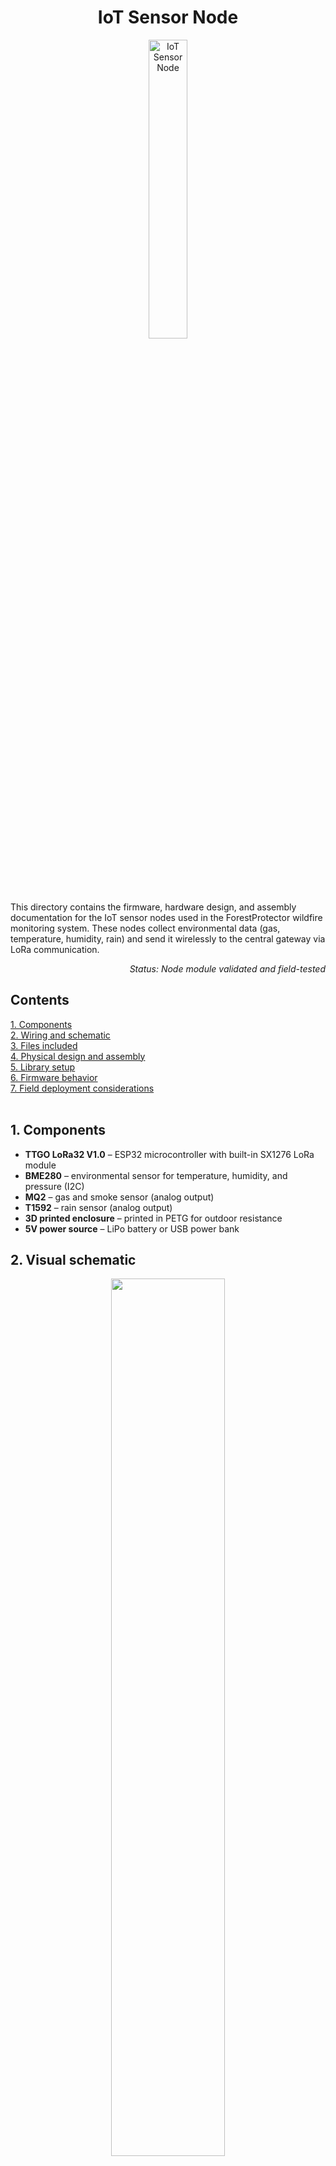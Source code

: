 <h1 align="center">IoT Sensor Node</h1>

<p align="center">
  <img src="../images/iot_node_image.jpg" width="35%" alt="IoT Sensor Node">
</p>

This directory contains the firmware, hardware design, and assembly documentation for the IoT sensor nodes used in the ForestProtector wildfire monitoring system. These nodes collect environmental data (gas, temperature, humidity, rain) and send it wirelessly to the central gateway via LoRa communication.

<p align='right'><i> Status: Node module validated and field-tested </i></p> 

## Contents  
[1. Components](#components) </br>
[2. Wiring and schematic](#wiring) </br>
[3. Files included](#files) </br>
[4. Physical design and assembly](#design) </br>
[5. Library setup](#libraries) </br>
[6. Firmware behavior](#firmware) </br>
[7. Field deployment considerations](#considerations) </br>
<br>

<a id="components"></a>
## 1. Components

- **TTGO LoRa32 V1.0** – ESP32 microcontroller with built-in SX1276 LoRa module  
- **BME280** – environmental sensor for temperature, humidity, and pressure (I2C)  
- **MQ2** – gas and smoke sensor (analog output)  
- **T1592** – rain sensor (analog output)  
- **3D printed enclosure** – printed in PETG for outdoor resistance  
- **5V power source** – LiPo battery or USB power bank

<a id="wiring"></a>
## 2. Visual schematic

<p align="center">
  <img src="../images/iot_node_schematic.png" width="60%">
</p>

The diagram above illustrates the physical wiring between the TTGO LoRa32 board and the environmental sensors. Note that the LoRa transceiver is integrated into the TTGO board, and its SPI pins must be explicitly set in the firmware. The BME280 communicates over I2C, while the MQ2 and T1592 sensors use analog outputs connected to GPIO36 and GPIO39, respectively. Ensure that sensors requiring 3.3V or 5V are connected accordingly to avoid damage.

<a id="files"></a>
## 3. Files included

- [`iot_node_code.ino`](iot_node_code.ino): Arduino code for the sensor node. It reads data from the sensors and sends it to the T3S3 board at the gateway via LoRa using a structured string array. The code evaluates thresholds for temperature, humidity, and gas levels, and sends only key status indicators. To deploy this firmware, upload it to the TTGO LoRa32 board using the Arduino IDE.

- `cad_files/`: Editable 3D design files created in SolidWorks.  
  - The main part file for customizing the node's structure is [`design1.SLDPRT`](cad_files/design1.SLDPRT).  
  - [`new_roof.SLDPRT`](cad_files/new_roof.SLDPRT) contains an alternative version of the rain shield.  
  - [`iot_node.SLDASM`](cad_files/iot_node.SLDASM) assembles all parts and includes virtual models of the electronic components in their correct positions.

- `3d_printing_files/`: STL files ready for 3D printing.  
  - This folder also includes [`iot_node_all_parts.3mf`](3d_printing_files/iot_node_all_parts.3mf), a pre-arranged printing layout with all parts positioned and oriented for slicing and export.

<a id="design"></a>
## 4. Physical design and assembly

The node enclosure was designed in SolidWorks and optimized for 3D printing in PETG, which provides enhanced resistance to weather conditions such as UV exposure and humidity. Its geometry allows it to be easily mounted on a standard 4-inch PVC pipe, making it ideal for elevated outdoor deployment in forest environments.

**Recommended 3D printing settings:**
- Material: PETG (preferred over PLA for outdoor durability)
- Layer height: 0.2 mm
- Infill: 20–30%
- Orientation: All STL files in the [`3d_printing_files`](../3d_printing_files) folder are pre-oriented for printing. Some parts may require supports, but all were designed to minimize or eliminate their use.

> The part [`iot_node_lower_canopy.stl`](../3d_printing_files/iot_node_lower_canopy.stl) contains internal cavities in its leg-like extensions designed to hold M3 nuts. To take advantage of this, a pause should be programmed during the print using your slicer software (e.g., Cura or PrusaSlicer). This feature allows for stronger and more secure assembly.

**Assembly steps:**

1. Print all parts available in the [`3d_printing_files`](../3d_printing_files) folder.
2. Connect the **TTGO LoRa32** board to its power cable.
3. Insert the board into the correct slot of the [`iot_node_power_and_boards_holder.stl`](../3d_printing_files/iot_node_power_and_boards_holder.stl) part. The second slot is reserved for a Raspberry Pi Pico-R3, considered for future extensions.
4. Place the power bank in the center of the same holder piece, with its USB ports facing downward for easier access.
5. Slide the board holder into the base part [`iot_node_sensor_base.stl`](../3d_printing_files/iot_node_sensor_base.stl) and secure them using four 8mm M3 screws.
6. Mount the **BME280** sensor on top of the sensor base, facing upward. Route its wires through the dedicated holes to reach the inner compartment where the microcontroller is located.
7. Attach the LoRa antenna to `iot_node_sensor_base.stl` using its own screws and nuts. The antenna should point vertically upward.
8. Place the **MQ2** sensor (with wires already connected) below and inside the [`iot_node_lower_canopy.stl`](../3d_printing_files/iot_node_lower_canopy.stl) part. Run the wires through the side slot designed into one of its vertical columns.
9. Repeat the process with the **T1592 rain sensor**, routing its wires through the same slot.
10. Place the [`iot_node_upper_canopy.stl`](../3d_printing_files/iot_node_upper_canopy.stl) over the lower canopy to protect the rain sensor. Secure it with zip ties.
11. Once all sensors are in place, join the following parts using two M3 screws (minimum 30 mm in length):
    - First, secure `iot_node_sensor_base.stl` to `iot_node_main_body.stl` (as if the latter were its lid). At this point, the BME280 sensor and the antenna should protrude through their respective openings.
    - Then pass the same screws through `iot_node_lower_canopy.stl`, locking the full structure together.
12. Before final assembly, make sure that all cables are long enough to reach from the sensors to the board and that they pass properly through the designated cable channels.
13. To attach the device to the PVC pipe, notches must be cut into the pipe. These details can be found in the assembly file [`iot_node.SLDASM`](../cad_files/iot_node.SLDASM). Once the pipe is prepared, the enclosure can be twisted onto it as if it were threaded.
14. (Optional) Apply silicone or waterproof sealant around exterior joints to improve resistance to rain or moisture.

**Assembly reference:**

<p align="center">
  <img src="../images/iot_node_assembly.jpg" width="50%">
</p>

<a id="libraries"></a>
## 5. Library setup

To compile and upload the code to the TTGO LoRa32 board, use the **Arduino IDE** (version 1.8.19 or newer is recommended, or the latest Arduino 2.x release).

First, install the **ESP32 board support**:

- Go to: `File > Preferences` and add this URL to *Additional Board URLs*:
  ```
  https://raw.githubusercontent.com/espressif/arduino-esp32/gh-pages/package_esp32_index.json
  ```
- Then go to: `Tools > Board > Boards Manager`, search for **ESP32**, and install the package by *Espressif Systems*.

### Required libraries

Install these libraries via the **Library Manager** (`Tools > Manage Libraries`):

- `LoRa` by Sandeep Mistry  
- `Adafruit BME280` by Adafruit  
- `Adafruit Unified Sensor` by Adafruit  

> Tip: Your BME280 may use address `0x76` or `0x77`, adjust it in the code if needed.

### Upload settings

- **Board**: ESP32 Dev Module  
- **Port**: USB port where the TTGO is connected  
- **Baud rate**: 115200  
- **Flash frequency**: 80 MHz (default)  
- **Partition scheme**: Default (or "Minimal SPIFFS" if needed)

> If your board is not detected, ensure USB drivers for CP210x or CH340 are installed.


<a id="firmware"></a>
## 6. Firmware behavior

The firmware running on the IoT node follows a simple loop structure that performs the following tasks every 5 seconds:

1. **Sensor readings**:
   - The **MQ2 gas sensor** is read digitally. Its value is converted into a binary flag (`1` if gas is detected, `0` otherwise).
   - The **rain sensor** is read via analog input (0–4095).
   - The **BME280 sensor** provides temperature (°C), humidity (%), and pressure (hPa).

2. **Data formatting**:
   - A data string is created in the following format:  
     ```
     <node_id>:<mq2_flag>,<rain_value>,<temperature>,<humidity>,<pressure>
     ```
   - Example output:
     ```
     1:1,3240,27.85,44.12,1008.55
     ```

3. **LoRa transmission**:
   - The data string is sent over LoRa using the `LoRa.beginPacket()`, `LoRa.print()`, and `LoRa.endPacket()` functions.
   - The gateway node (e.g., T3S3) receives this data and identifies the sender by the node ID.

4. **Serial monitor output**:
   - The same data string is printed to the serial monitor for debugging and verification.

5. **Repeat**:
   - The loop pauses for 5 seconds using `delay(5000)` before restarting the cycle.

This structure allows lightweight and periodic transmission of sensor status to a remote gateway, suitable for battery-powered, low-bandwidth field deployment.

<a id="considerations"></a>
## 7. Field deployment considerations

The IoT node is designed for outdoor installation in remote, forested environments. The following recommendations help ensure optimal performance and durability in the field:

### Sensor placement

- **Height**: Mount the device on a 4-inch PVC pipe elevated above vegetation (e.g., 2–3 meters) to improve environmental exposure.
- **Orientation**: Ensure that the LoRa antenna is facing upward and not obstructed.
- **MQ2 sensor**: Should be positioned where smoke can reach it easily—avoid tight enclosures or air-sealed compartments.
- **Rain sensor**: Must be uncovered and positioned horizontally under the protective canopy to detect water droplets accurately.

### Environmental protection

- Apply **silicone or waterproof sealant** to external joints, especially between 3D-printed parts, to prevent water ingress.
- Use **PETG** or other weather-resistant materials for enclosures; PLA is not recommended for long-term outdoor use.

### Sensor calibration and testing

- Allow the **MQ2 sensor** to stabilize for several minutes after powering on (warm-up time).
- Compare BME280 readings with a trusted reference to check for sensor drift.
- Periodically clean the rain sensor surface and MQ2 housing to prevent false readings due to debris or dust.

### Maintenance tips

- Check battery level (if using rechargeable power banks) every few weeks, depending on usage and environment.
- Inspect for cable wear or loose connections, especially in high-humidity areas.
- Avoid placing nodes under dense canopy or inside enclosed metal structures that may block LoRa signals.

> Following these practices will extend the device's lifespan and increase the reliability of wildfire detection data in real deployments.
